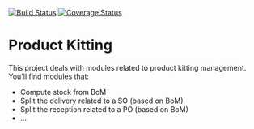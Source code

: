 [![Build Status](https://travis-ci.org/OCA/product-kitting.svg?branch=10.0)](https://travis-ci.org/OCA/product-kitting)
[![Coverage Status](https://coveralls.io/repos/OCA/product-kitting/badge.png?branch=10.0)](https://coveralls.io/r/OCA/product-kitting?branch=10.0)

Product Kitting
===============


This project deals with modules related to product kitting management. You'll find modules that:

 - Compute stock from BoM
 - Split the delivery related to a SO (based on BoM)
 - Split the reception related to a PO (based on BoM)
 - ...

[//]: # (addons)
[//]: # (end addons)
